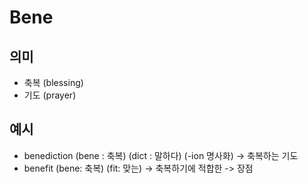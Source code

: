 # Bene

## 의미

* 축복 (blessing)
* 기도 (prayer)
  
## 예시
  
* benediction (bene : 축복) (dict : 말하다) (-ion 명사화) -> 축복하는 기도
* benefit (bene: 축복) (fit: 맞는) -> 축복하기에 적합한 -> 장점
